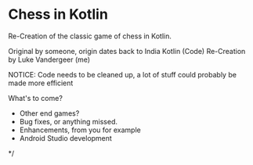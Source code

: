 # Chess in Kotlin
 Re-Creation of the classic game of chess in Kotlin.

 Original by someone, origin dates back to India
 Kotlin (Code) Re-Creation by Luke Vandergeer (me)

NOTICE:
Code needs to be cleaned up, a lot of stuff could probably be made more efficient

What's to come?
- Other end games?
- Bug fixes, or anything missed.
- Enhancements, from you for example
- Android Studio development

*/

